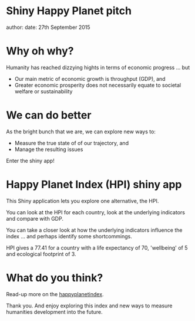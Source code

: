 Shiny Happy Planet pitch
========================================================
author: 
date: 27th September 2015


Why oh why?
========================================================


Humanity has reached dizzying hights in terms of economic progress ... but

- Our main metric of economic growth is throughput (GDP), and
- Greater economic prosperity does not necessarily equate to societal welfare or sustainability



We can do better
========================================================

As the bright bunch that we are, we can explore new ways to:

- Measure the true state of of our trajectory, and 
- Manage the resulting issues 

Enter the shiny app!

Happy Planet Index (HPI) shiny app
========================================================


This Shiny application lets you explore one alternative, the HPI.

You can look at the HPI for each country, look at the underlying indicators and compare with GDP.

You can take a closer look at how the underlying indicators influence the index ... and perhaps identify some shortcommings. 

HPI gives a 77.41 for a country with a life expectancy of 70, 'wellbeing' of 5 and ecological footprint of 3.


What do you think?
========================================================

Read-up more on the [happyplanetindex](http://www.happyplanetindex.org/).


Thank you. And enjoy exploring this index and new ways to measure humanities development into the future.
